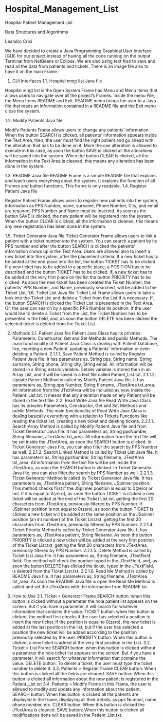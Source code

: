 # Hospital_Management_List
Hospital Patient Management List

Data Structures and Algorithms

Leandro Crixi


We have decided to create a Java Programming Graphical User Interface (GUI) for our project instead of having all the code running on the output Terminal from NetBeans or Eclipse.
We are also using text files to save and read all the data from patients and tickets.
There is an image file also to have it on the main Frame.

1.	GUI Interfaces
1.1.	Hospital mngt list Java file

Hospital mngt list is the Open System Frame has Menu and Menu Items that allows users to navigate over all the project’s Frames. 
Inside the menu File, the Menu Items README and Exit. README menu brings the user to a Java file that reads an information contained in a README file and the Exit menu close the system.

1.2.	Modify Patients Java file

Modify Patients Frame allows users to change any patients’ information. 
When the button SEARCH is clicked, all patients’ information appears inside the Text Area, then, the user must find the right patient and go ahead with the alteration that has to be done on it. More the one alteration is allowed to execute in this case, as soon the button SAVE is clicked all the alterations will be saved into the system.
When the button CLEAR is clicked, all the information in the Text Area is cleaned, this means any alteration has been done in the system.

1.3.	README Java file
README Frame is a simple README file that explains and teach users everything about the system. It explains the function of all Frames and button functions. This frame is only readable.
1.4.	Register Patient Java file

Register Patient Frame allows users to register new patients into the system, information as PPS Number, name, surname, Phone Number, City, and email are required, PPS Number and Name must be inserted. As soon as the button SAVE is clicked, the new patient will be registered into the system.
When the button CLEAR is clicked, all the information is cleaned, this means any new registration has been done in the system.

1.5.	Ticket Generator Java file
Ticket Generator Frame allows users to link a patient with a ticket number into the system. You can search a patient by its PPS number and after the button SEARCH is clicked the patients’ information shows up in the Text Area.
Users are allowed also to insert a new ticket into the system, after the placement criteria. If a new ticket has to be added at the end place into the list, the button TICKET has to be clicked. If a new ticket has to be added to a specific place, a POSITION has to be described and the button TICKET has to be clicked. If, a new ticket has to be added at the very first place on the list the button PRIORITY has to be clicked.
As soon the new ticket has been created the Ticket Number, the patients’ PPS Number, and Name, previously searched, will be added to the Ticket List.
1.6.	Ticket List Java file
Ticket List Frame allows users to take a look into the Ticket List and delete a Ticket from the List if is necessary.
If, the button SEARCH is clicked the Ticket List is presented in the Text Area. Or, the user can search by a specific PPS Number its position.
If the user would like to delete a Ticket from the List, the Ticket Number has to be presented in the field, and, as soon the button DELETE has been clicked the selected ticket is deleted from the Ticket List.

2.	Methods
2.1.	Patient Java file
Patient Java Class has its privates Parameters, Constructor, Get and Set Methods and public Methods.
The main functionality of Patient Java Class is dealing with Patient Database, like, inserting a new Patient, updating a Patients’ information or even deleting a Patient.
2.1.1.1.	Save Patient Method is called by Register Patient Java file. It has parameters as, String pps, String name, String surname, String phone, String city, String email. All information will be stored in a String details variable. Details variable is stored then in an Array List, and it will be saved in a text file called Patient_List.txt.
2.1.1.2.	Update Patient Method is called by Modify Patient Java file. It has parameters as, String pps Number, String filename, JTextArea txt_area. All information from the JTextArea will be included as new, inside the Patient_List.txt. It means that any alteration made on any Patient will be stored in the text file.
2.2.	Read Write Java file
Read Write Java Class has its privates Parameters, Constructor, Get and Set Methods and public Methods.
The main functionality of Read Write Java Class is dealing basically everything with a relation to Tickets Functions like reading the ticket list, creating a new ticket and deleting tickets.
2.2.1.1.	Search Array Method is called by Modify Patient Java file and from Ticket Generator Java file. It has parameters as, String ppsNumber, String filename, JTextArea txt_area. All information from the text file will be set inside the JTextArea, as soon the SEARCH button is clicked. In Ticket Generator Java file, you can also filter the search by PPS Number as well.
2.2.1.2.	Search Linked Method is called by Ticket List Java file. It has parameters as, String ppsNumber, String filename, JTextArea txt_area.  All information from the text file will be set inside the JTextArea, as soon the SEARCH button is clicked. In Ticket Generator Java file, you can also filter the search by PPS Number as well.
2.2.1.3.	Ticket Generator Method is called by Ticket Generator Java file. It has parameters as, JTextArea patient, String filename, JSpinner position. This method checks first if the JSpinner position is equal to 0(zero) or not. If it is equal to 0(zero), as soon the button TICKET is clicked a new ticket will be added at the end of the Ticket List.txt, getting the first 20 characters from JTextArea, previously filtered by PPS Number. If JSpinner position is not equal to 0(zero), as soon the button TICKET is clicked a new ticket will be added at the same position as the JSpinner position (an int number) of the Ticket List.txt, getting the first 20 characters from JTextArea, previously filtered by PPS Number.
2.2.1.4.	Ticket Priority Method is called by Ticket Generator Java file. It has parameters as, JTextArea patient, String filename. As soon the button PRIORITY is clicked a new ticket will be added at the very first position of the Ticket List.txt, getting the first 20 characters from JTextArea, previously filtered by PPS Number.
2.2.1.5.	Delete Method is called by Ticket List Java file. It has parameters as, String filename, JTextField field. The method will check the number typed in the JTextField, and, as soon the button DELETE has clicked the ticket, typed in the JTextField, is deleted from the Ticket List.txt.
2.2.1.6.	Read Me Method is called by README Java file. It has parameters as, String filename, JTextArea txt_area. As soon the README Java file is open the Read Me Method is called and set the JTextArea with the information from README.txt.

3.	How to Use
3.1.	Ticket > Generator Frame
SEARCH button:  when this button is clicked without a parameter the hole patient list appears on the screen. But if you have a parameter, it will search for whatever information that contains the value.
TICKET button: when this button is clicked, the method first checks if the user has selected a position to insert the new ticket. If the position is equal to 0(zero), the new ticket is added at the last position in the list, but if the user has selected a position the new ticket will be added according to the position previously selected by the user. 
PRIORITY button: When this button is clicked, a new ticket is added at the very first position in the List.
3.2.	Ticket > List Frame
SEARCH button:  when this button is clicked without a parameter the hole ticket list appears on the screen. But if you have a parameter, it will search for whatever information that contains the value.
DELETE button: To delete a ticket, the user must type the ticket number to delete it.
3.3.	Patients > Register Frame
CLEAR button: When this button is clicked all the fields are cleaned.
SAVE button: When this button is clicked all information about the new patient is registered in the Patient_List.txt
3.4.	Patients > Modify Frame
In this Frame, the user is allowed to modify and update any information about the patient.
SEARCH button: When this button is clicked all the patients are displayed in the frame, displaying all their details, as pps Number, name, phone number, etc.
CLEAR button: When this button is clicked the JTextArea is cleaned.
SAVE button: When this button is clicked all modifications done will be saved in the Patient_List.txt.


